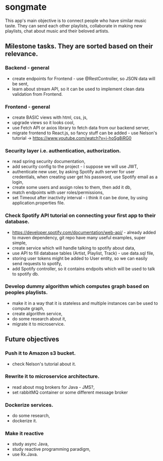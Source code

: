 # songmate 

This app's main objective is to connect people who have similar music taste. They can send each other playlists, collaborate in making new playlists, chat about music and their beloved artists.

## Milestone tasks. They are sorted based on their relevance.

### Backend - general
- create endpoints for Frontend - use @RestController, so JSON data will be sent,
- learn about stream API, so it can be used to implement clean data validation from Frontend.

### Frontend - general
- create BASIC views with html, css, js,
- upgrade views so it looks cool,
- use Fetch API or axios library to fetch data from our backend server,
- migrate frontend to React.js, so fancy stuff can be added - use Nelson's tutorial -> https://www.youtube.com/watch?v=i-hoSg8iRG0

### Security layer i.e. authentication, authorization.
- read spring security documentation,
- add security config to the project - i suppose we will use JWT,
- authenticate new user, by asking Spotify auth server for user credentials, when creating user get his password, use Spotify email as a login,
- create some users and assign roles to them, then add it db,
- match endpoints with user roles/permissions,
- set Timeout after inactivity interval - i think it can be done, by using application.properties file.

### Check Spotify API tutorial on connecting your first app to their database.
- https://developer.spotify.com/documentation/web-api/ - already added to maven dependency, git repo have many useful examples, super simple,
- create service which will handle talking to spotify about data,
- use API to fill database tables (Artist, Playlist, Track) - use data.sql file,
- storing user tokens might be added to User entity, so we can easily send requests to spotify,
- add Spotify controller, so it contains endpoits which will be used to talk to spotify db.

### Develop dummy algorithm which computes graph based on peoples playlists.
- make it in a way that it is stateless and multiple instances can be used to compute graph,
- create algorithm service,
- do some research about it,
- migrate it to microservice.


## Future objectives
### Push it to Amazon s3 bucket.
- check Nelson's tutorial about it.

### Rewrite it to microservice architecture.
- read about msg brokers for Java - JMS?,
- set rabbitMQ container or some different message broker

### Dockerize services.
- do some research,
- dockerize it.

### Make it reactive
- study async Java,
- study reactive programming paradigm,
- use Rx.Java.


